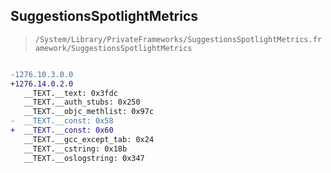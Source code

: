 ## SuggestionsSpotlightMetrics

> `/System/Library/PrivateFrameworks/SuggestionsSpotlightMetrics.framework/SuggestionsSpotlightMetrics`

```diff

-1276.10.3.0.0
+1276.14.0.2.0
   __TEXT.__text: 0x3fdc
   __TEXT.__auth_stubs: 0x250
   __TEXT.__objc_methlist: 0x97c
-  __TEXT.__const: 0x58
+  __TEXT.__const: 0x60
   __TEXT.__gcc_except_tab: 0x24
   __TEXT.__cstring: 0x18b
   __TEXT.__oslogstring: 0x347

```
